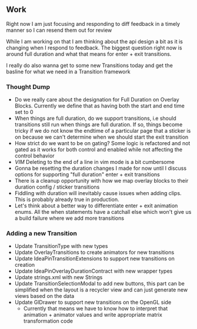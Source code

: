 ## Work
Right now I am just focusing and responding to diff feedback in a timely manner so I can resend them out for review

While I am working on that I am thinking about the api design a bit as it is changing when I respond to feedback. The biggest question right now is around full duration and what that means for enter + exit transitions.

I really do also wanna get to some new Transitions today and get the basline for what we need in a Transition framework

### Thought Dump
- Do we really care about the designation for Full Duration on Overlay Blocks. Currently we define that as having both the start and end time set to 0
- When things are full duration, do we support transitions, i.e should transitions still run when things are full duration. If so, things become tricky if we do not know the endtime of a particular page that a sticker is on because we can't determine when we should start the exit transition
- How strict do we want to be on gating? Some logic is refactored and not gated as it works for both control and enabled while not affecting the control behavior
- *VIM* Deleting to the end of a line in vim mode is a bit cumbersome
- Gonna be resetting the duration changes I made for now until I discuss options for supporting "full duration" enter + exit transitions
- There is a cleanup opportunity with how we map overlay blocks to their duration config / sticker transitions
- Fiddling with duration will inevitably cause issues when adding clips. This is probably already true in production.
- Let's think about a better way to differentiate enter + exit animation enums. All the when statements have a catchall else which won't give us a build failure where we add more transitions

### Adding a new Transition
- Update TransitionType with new types
- Update OverlayTransitions to create animators for new transitions
- Update IdeaPinTransitionExtensions to support new transitions on creation
- Update IdeaPinOverlayDurationContract with new wrapper types
- Update strings.xml with new Strings
- Update TransitionSelectionModal to add new buttons, this part can be simplified when the layout is a recycler view and can just generate new views based on the data
- Update GlDrawer to support new transitions on the OpenGL side
	- Currently that means we have to know how to interpret that animation + animator values and write appropriate matrix transformation code